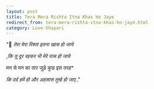 ```yaml
---
layout: post
title: Tera Mera Rishta Itna Khas Ho Jaye
redirect_from: tera-mera-rishta-itna-khas-ho-jaye.html
category: Love-Shayari
---
```

"💞 *तेरा मेरा रिश्ता इतना खास हो जाये*

,*कि तू दूर रहकर भी मेरे पास हो जाये* 

मन से मन का तार जुड़े कुछ इस तरह*

*कि दर्द हमें हो और अहसास तुम्हे हो जाए*.."